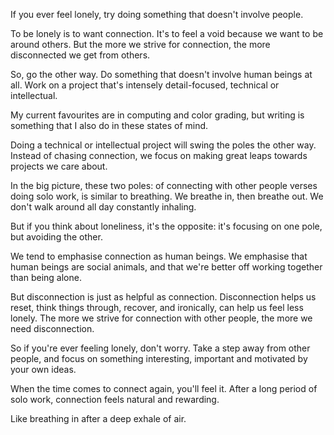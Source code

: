 If you ever feel lonely, try doing something that doesn't involve people.

To be lonely is to want connection. It's to feel a void because we want to be around others. But the more we strive for connection, the more disconnected we get from others.

So, go the other way. Do something that doesn't involve human beings at all. Work on a project that's intensely detail-focused, technical or intellectual.

My current favourites are in computing and color grading, but writing is something that I also do in these states of mind.

Doing a technical or intellectual project will swing the poles the other way. Instead of chasing connection, we focus on making great leaps towards projects we care about.

In the big picture, these two poles: of connecting with other people verses doing solo work, is similar to breathing. We breathe in, then breathe out. We don't walk around all day constantly inhaling.

But if you think about loneliness, it's the opposite: it's focusing on one pole, but avoiding the other.

We tend to emphasise connection as human beings. We emphasise that human beings are social animals, and that we're better off working together than being alone.

But disconnection is just as helpful as connection. Disconnection helps us reset, think things through, recover, and ironically, can help us feel less lonely. The more we strive for connection with other people, the more we need disconnection. 

So if you're ever feeling lonely, don't worry. Take a step away from other people, and focus on something interesting, important and motivated by your own ideas.

When the time comes to connect again, you'll feel it. After a long period of solo work, connection feels natural and rewarding.

Like breathing in after a deep exhale of air.